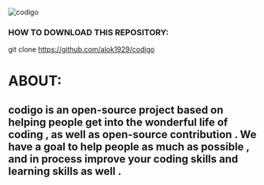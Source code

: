 
![codigo](https://github.com/alok1929/codigo/blob/master/coddigo.png?raw=true)

### HOW TO DOWNLOAD THIS REPOSITORY:

git clone https://github.com/alok1929/codigo

# ABOUT:

## codigo is an open-source project based on helping people get into the wonderful life of coding , as well as open-source contribution . We have a goal to help people as much as possible , and in process improve your coding skills and learning skills as well .
